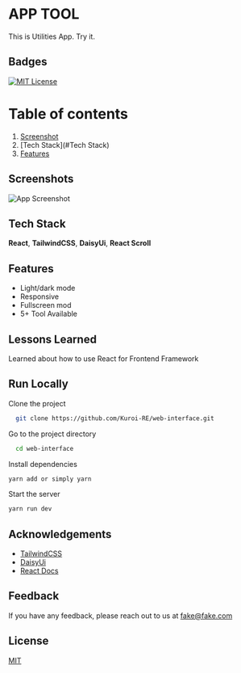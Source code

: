 # APP TOOL

This is Utilities App. Try it.

## Badges

[![MIT License](https://img.shields.io/badge/License-MIT-green.svg)](https://choosealicense.com/licenses/mit/)

# Table of contents

1. [Screenshot](#Screenshot)
2. [Tech Stack](#Tech Stack)
3. [Features](#Features)

## Screenshots

![App Screenshot](https://lanecdr.org/wp-content/uploads/2019/08/placeholder.png)

## Tech Stack

**React**, **TailwindCSS**, **DaisyUi**, **React Scroll**

## Features

- Light/dark mode
- Responsive
- Fullscreen mod
- 5+ Tool Available

## Lessons Learned

Learned about how to use React for Frontend Framework

## Run Locally

Clone the project

```bash
  git clone https://github.com/Kuroi-RE/web-interface.git
```

Go to the project directory

```bash
  cd web-interface
```

Install dependencies

```bash
yarn add or simply yarn
```

Start the server

```bash
yarn run dev
```

## Acknowledgements

- [TailwindCSS]()
- [DaisyUi]()
- [React Docs]()

## Feedback

If you have any feedback, please reach out to us at fake@fake.com

## License

[MIT](https://choosealicense.com/licenses/mit/)
